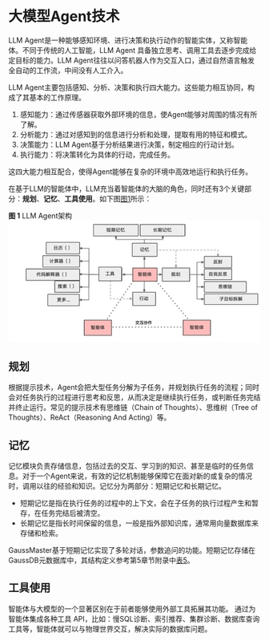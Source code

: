 # 大模型Agent技术<a name="ZH-CN_TOPIC_0000002293246457"></a>

LLM Agent是一种能够感知环境、进行决策和执行动作的智能实体，又称智能体。不同于传统的人工智能，LLM Agent 具备独立思考、调用工具去逐步完成给定目标的能力。LLM Agent往往以问答机器人作为交互入口，通过自然语言触发全自动的工作流，中间没有人工介入。

LLM Agent主要包括感知、分析、决策和执行四大能力。这些能力相互协同，构成了其基本的工作原理。

1.  感知能力：通过传感器获取外部环境的信息，使Agent能够对周围的情况有所了解。
2.  分析能力：通过对感知到的信息进行分析和处理，提取有用的特征和模式。
3.  决策能力：LLM Agent基于分析结果进行决策，制定相应的行动计划。
4.  执行能力：将决策转化为具体的行动，完成任务。

这四大能力相互配合，使得Agent能够在复杂的环境中高效地运行和执行任务。

在基于LLM的智能体中，LLM充当着智能体的大脑的角色，同时还有3个关键部分：**规划**、**记忆**、**工具使用**。如下图[图1](#fig8331451230)所示：

**图 1**  LLM Agent架构<a name="fig8331451230"></a>  
![](figures/LLM-Agent架构.png "LLM-Agent架构")

## 规划<a name="section10289122563217"></a>

根据提示技术，Agent会把大型任务分解为子任务，并规划执行任务的流程；同时会对任务执行的过程进行思考和反思，从而决定是继续执行任务，或判断任务完结并终止运行。常见的提示技术有思维链（Chain of Thoughts）、思维树（Tree of Thoughts）、ReAct（Reasoning And Acting）等。

## 记忆<a name="section12886123320326"></a>

记忆模块负责存储信息，包括过去的交互、学习到的知识、甚至是临时的任务信息。对于一个Agent来说，有效的记忆机制能够保障它在面对新的或复杂的情况时，调用以往的经验和知识。记忆分为两部分：短期记忆和长期记忆。

-   短期记忆是指在执行任务的过程中的上下文，会在子任务的执行过程产生和暂存，在任务完结后被清空。
-   长期记忆是指长时间保留的信息，一般是指外部知识库，通常用向量数据库来存储和检索。

GaussMaster基于短期记忆实现了多轮对话，参数追问的功能。短期记忆存储在GaussDB元数据库中，其结构定义参考第5章节附录中[表5](附录.md#table1662525017292)。

## 工具使用<a name="section48334053210"></a>

智能体与大模型的一个显著区别在于前者能够使用外部工具拓展其功能。 通过为智能体集成各种工具 API，比如：慢SQL诊断、索引推荐、集群诊断、数据库查询工具等，智能体就可以与物理世界交互，解决实际的数据库问题。

